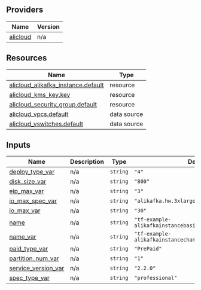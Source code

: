 <!-- BEGIN_TF_DOCS -->
## Providers

| Name | Version |
|------|---------|
| <a name="provider_alicloud"></a> [alicloud](#provider\_alicloud) | n/a |

## Resources

| Name | Type |
|------|------|
| [alicloud_alikafka_instance.default](https://registry.terraform.io/providers/hashicorp/alicloud/latest/docs/resources/alikafka_instance) | resource |
| [alicloud_kms_key.key](https://registry.terraform.io/providers/hashicorp/alicloud/latest/docs/resources/kms_key) | resource |
| [alicloud_security_group.default](https://registry.terraform.io/providers/hashicorp/alicloud/latest/docs/resources/security_group) | resource |
| [alicloud_vpcs.default](https://registry.terraform.io/providers/hashicorp/alicloud/latest/docs/data-sources/vpcs) | data source |
| [alicloud_vswitches.default](https://registry.terraform.io/providers/hashicorp/alicloud/latest/docs/data-sources/vswitches) | data source |

## Inputs

| Name | Description | Type | Default | Required |
|------|-------------|------|---------|:--------:|
| <a name="input_deploy_type_var"></a> [deploy\_type\_var](#input\_deploy\_type\_var) | n/a | `string` | `"4"` | no |
| <a name="input_disk_size_var"></a> [disk\_size\_var](#input\_disk\_size\_var) | n/a | `string` | `"800"` | no |
| <a name="input_eip_max_var"></a> [eip\_max\_var](#input\_eip\_max\_var) | n/a | `string` | `"3"` | no |
| <a name="input_io_max_spec_var"></a> [io\_max\_spec\_var](#input\_io\_max\_spec\_var) | n/a | `string` | `"alikafka.hw.3xlarge"` | no |
| <a name="input_io_max_var"></a> [io\_max\_var](#input\_io\_max\_var) | n/a | `string` | `"30"` | no |
| <a name="input_name"></a> [name](#input\_name) | n/a | `string` | `"tf-example-alikafkainstancebasic8349976482488520919"` | no |
| <a name="input_name_var"></a> [name\_var](#input\_name\_var) | n/a | `string` | `"tf-example-alikafkainstancechange8349976482488520919"` | no |
| <a name="input_paid_type_var"></a> [paid\_type\_var](#input\_paid\_type\_var) | n/a | `string` | `"PrePaid"` | no |
| <a name="input_partition_num_var"></a> [partition\_num\_var](#input\_partition\_num\_var) | n/a | `string` | `"1"` | no |
| <a name="input_service_version_var"></a> [service\_version\_var](#input\_service\_version\_var) | n/a | `string` | `"2.2.0"` | no |
| <a name="input_spec_type_var"></a> [spec\_type\_var](#input\_spec\_type\_var) | n/a | `string` | `"professional"` | no |
<!-- END_TF_DOCS -->    